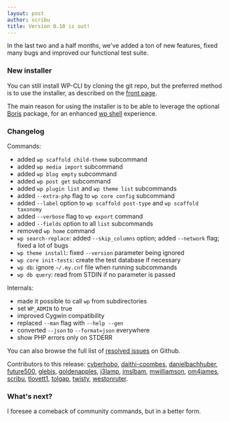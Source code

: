 ```yaml
---
layout: post
author: scribu
title: Version 0.10 is out!
---
```

In the last two and a half months, we've added a ton of new features, fixed many bugs and improved our functional test suite.

### New installer

You can still install WP-CLI by cloning the git repo, but the preferred method is to use the installer, as described on the [front page](/).

The main reason for using the installer is to be able to leverage the optional [Boris](https://github.com/d11wtq/boris/) package, for an enhanced [wp shell](/blog/wp-shell.html) experience.

### Changelog

Commands:

* added `wp scaffold child-theme` subcommand
* added `wp media import` subcommand
* added `wp blog empty` subcommand
* added `wp post get` subcommand
* added `wp plugin list` and `wp theme list` subcommands
* added `--extra-php` flag to `wp core config` subcommand
* added `--label` option to `wp scaffold post-type` and `wp scaffold taxonomy`
* added `--verbose` flag to `wp export` command
* added `--fields` option to all `list` subcommands
* removed `wp home` command
* `wp search-replace`: added `--skip_columns` option; added `--network` flag; fixed a lot of bugs
* `wp theme install`: fixed `--version` parameter being ignored
* `wp core init-tests`: create the test database if necessary
* `wp db`: ignore `~/.my.cnf` file when running subcommands
* `wp db query`: read from STDIN if no parameter is passed

Internals:

* made it possible to call `wp` from subdirectories
* set `WP_ADMIN` to true
* improved Cygwin compatibility
* replaced `--man` flag with `--help --gen`
* converted `--json` to `--format=json` everywhere
* show PHP errors only on STDERR

You can also browse the full list of [resolved issues](https://github.com/wp-cli/wp-cli/issues?milestone=9&state=closed) on Github.

Contributors to this release: [cyberhobo](http://github.com/cyberhobo), [daithi-coombes](http://github.com/daithi-coombes), [danielbachhuber](http://github.com/danielbachhuber), [future500](http://github.com/future500), [glebis](http://github.com/glebis), [goldenapples](http://github.com/goldenapples), [j3lamp](http://github.com/j3lamp), [jmslbam](http://github.com/jmslbam), [mwilliamson](http://github.com/mwilliamson), [om4james](http://github.com/om4james), [scribu](http://github.com/scribu), [tlovett1](http://github.com/tlovett1), [tolgap](http://github.com/tolgap), [twisty](http://github.com/twisty), [westonruter](http://github.com/westonruter).

### What's next?

I foresee a comeback of community commands, but in a better form.
